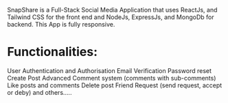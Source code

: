SnapShare is a Full-Stack Social Media Application that uses  ReactJs, and Tailwind CSS for the front end and NodeJs, ExpressJs, and MongoDb for backend. This App is fully responsive. 

# Functionalities:
 User Authentication and Authorisation
 Email Verification
 Password reset
 Create Post
 Advanced Comment system (comments with sub-comments)
 Like posts and comments
 Delete post
 Friend Request (send request, accept or deby) and others.....

